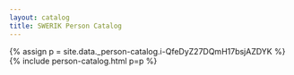 ```yaml
---
layout: catalog
title: SWERIK Person Catalog
---
```

{% assign p = site.data._person-catalog.i-QfeDyZ27DQmH17bsjAZDYK %}
{% include person-catalog.html p=p %}

